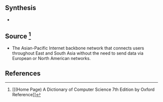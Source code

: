 ## Synthesis
- 
## Source [^1]
- The Asian-Pacific Internet backbone network that connects users throughout East and South Asia without the need to send data via European or North American networks.
## References

[^1]: [[(Home Page) A Dictionary of Computer Science 7th Edition by Oxford Reference]]